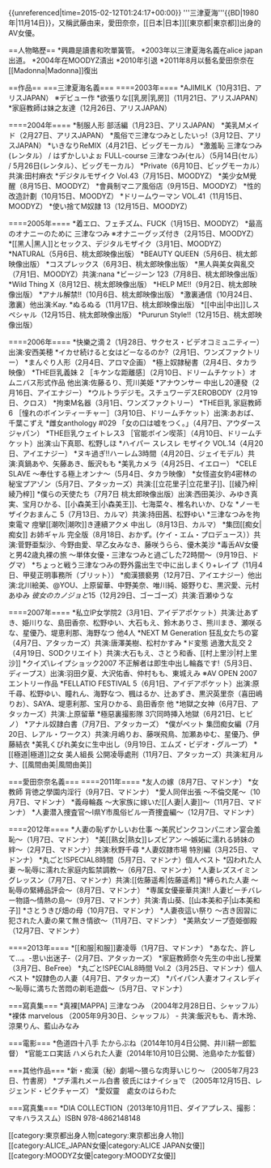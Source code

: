 {{unreferenced|time=2015-02-12T01:24:17+00:00}}
'''三津夏海'''{{BD|1980年|11月14日}}，又稱武藤由来，愛田奈奈，[[日本|日本]][[東京都|東京都]]出身的AV女優。

==人物略歷==
*興趣是讀書和吹單簧管。
*2003年以三津夏海名義在alice japan出道。
*2004年在MOODYZ漬出
*2010年引退
*2011年8月以藝名愛田奈奈在[[Madonna|Madonna]]復出

==作品==
===三津夏海名義===
====2003年====
*AJIMILK（10月31日、アリスJAPAN） ※デビュー作
*欲張りな[[乳房|乳房]]（11月21日、アリスJAPAN）
*家庭教師は妹之友達（12月26日、アリスJAPAN）

====2004年====
*制服人形 部活編（1月23日、アリスJAPAN）
*美乳Mメイド（2月27日、アリスJAPAN）
*風俗で三津なつみとしたいっ!（3月12日、アリスJAPAN）
*いきなりReMIX（4月21日、ビッグモーカル）
*激羞恥 三津なつみ(レンタル） / はずかしいよぉ FULL-course 三津なつみ(セル）（5月14日(セル） / 5月26日(レンタル）、ビッグモーカル）
*Private（6月10日、ビッグモーカル）共演:田村麻衣
*デジタルモザイク Vol.43（7月15日、MOODYZ）
*美少女M覺醒（8月15日、MOODYZ）
*會員制マニア風俗店（9月15日、MOODYZ）
*性的改造計劃（10月15日、MOODYZ）
*ドリームウーマン VOL.41（11月15日、MOODYZ）
*使い捨てM奴隷 13（12月15日、MOODYZ）

====2005年====
*着エロ、フェチズム、FUCK（1月15日、MOODYZ）
*最高のオナニーのために 三津なつみ ※オナニーグッズ付き（2月15日、MOODYZ）
*[[黑人|黑人]]とセックス、デジタルモザイク（3月1日、MOODYZ）
*NATURAL（5月6日、桃太郎映像出版）
*BEAUTY QUEEN（5月6日、桃太郎映像出版）
*コスプレックス（6月3日、桃太郎映像出版）
*黑人與美女與亂交（7月1日、MOODYZ）共演:nana
*ビージーン 123（7月8日、桃太郎映像出版）
*Wild Thing X（8月12日、桃太郎映像出版）
*HELP ME!!（9月2日、桃太郎映像出版）
*アナル解禁!!（10月6日、桃太郎映像出版）
*激裏通信（10月24日、激裏）他出演:Kay.
*ぬるぬる（11月17日、桃太郎映像出版）
*[[中出|中出]]しスペシャル（12月15日、桃太郎映像出版）
*Pururun Style!!（12月15日、桃太郎映像出版）

====2006年====
*快樂之滴 2（1月28日、サクセス・ビデオコミュニティー）出演:安西美穂
*イカせ続けると女はどーなるのか?（2月1日、ワンズファクトリー）
*まんぐり人形（2月4日、アロマ企画）
*極上奴隷秘書（2月4日、タカラ映像）
*THE巨乳義妹 2 ［キケンな距離感］（2月10日、ドリームチケット）オムニバス形式作品 他出演:佐藤るり、荒川美姫
*アナウンサー 中出し20連發（2月16日、アイエナジー）
*ウルトラデジモ。スチュワーデスEROBODY（2月19日、クロス）
*拘束M名器（3月1日、ワンズファクトリー）
*THE巨乳 家庭教師6 ［憧れのボインティーチャー］（3月10日、ドリームチケット）出演:あおば、千葉こずえ
*雌女anthology #029 「女の口は嘘をつく。」（4月7日、アウダースジャパン）
*THE巨乳ウェイトレス3 ［官能ボイン喫茶］（4月10日、ドリームチケット）出演:山下真耶、松野しほ
*ハイパー スレスレ モザイク VOL.14（4月20日、アイエナジー）
*ヌキ過ぎ!!ハーレム3時間（4月20日、ジェイモデル）共演:真鍋あや、矢藤あき、飯沢もも
*美乳カメラ（4月25日、イエロー）
*CELE SLAVE ～奉仕する極上オンナ～（5月4日、タカラ映像）
*女怪盗女豹4密林の秘宝プアゾン（5月7日、アタッカーズ）共演:[[立花里子|立花里子]]、[[綾乃梓|綾乃梓]]
*僕らの天使たち（7月7日 桃太郎映像出版）出演:西田美沙、みゆき真実、宝月ひかる、[[小森美王|小森美王]]、七海菜々、椎名れいか、ひな
*ノーモザイクおまんこ 5（7月13日、カルマ）共演:持田茜、松野ゆい
*三津なつみを拘束電マ 痙攣[[潮吹|潮吹]]き連續アクメ 中出し（8月13日、カルマ）
*集団[[痴女|痴女]] お姉ギャル 完全版（8月18日、おかず。(ケイ・エム・プロデュース））共演:菅野亜梨沙、今野由愛、早乙女みなき、藤咲うらら、優木美沙
*毒舌AV女優と男42歳丸裸の旅 ～単体女優・三津なつみと過ごした72時間～（9月19日、ドグマ）
*ちょっと戦う三津なつみの野外露出生で中に出しまくり+レイプ（11月4日、甲斐正明事務所（ブリット））
*痴漢猥褻男（12月7日、アイエナジー）他出演:北川絵美、@YOU、上原留華、中野美奈、唯川純、姫野りむ、黒沢愛、元村あゆみ
*彼女のカノジョと*15（12月29日、ゴーゴーズ）共演:百瀬ゆうな

====2007年====
*私立IP女学院2（3月1日、アイデアポケット）共演:辻あずき、姫川りな、島田香奈、松野ゆい、大石もえ、鈴木ありさ、熊川まき、瀬咲るな、星優乃、堤恵利那、海野なつ 他4人
*NEXT M Generation 狂乱女たちの宴（4月7日、アタッカーズ）共演:唐澤美樹、松村かすみ
*ド変態 過激大乱交 2（4月19日、SODクリエイト）共演:大石もえ、さとう和香、[[村上里沙|村上里沙]]
*クイズ\レイプショック2007 不正解者は即生中出し輪姦です!（5月3日、ディープス）出演:羽田夕夏、大沢佑香、仲村もも、東城えみ ※AV OPEN 2007エントリー作品
*FELLATIO FESTIVAL 5（6月1日、アイデアポケット）出演:原千尋、松野ゆい、瞳れん、海野なつ、楓はるか、辻あずき、黒沢英里奈（喜田嶋りお）、SAYA、堤恵利那、宝月ひかる、島田香奈 他
*地獄之女神（6月7日、アタッカーズ）共演:上原留華
*極惡裏撮影隊 3穴同時挿入地獄（6月21日、ヒビノ）
*アナル奴隷白書（7月7日、アタッカーズ）
*僕がペット 集団痴女編（7月20日、レアル・ワークス）共演:月嶋りお、藤咲飛鳥、加瀬あゆむ、星優乃、伊藤結衣
*美乳くびれ美女に生中出し（9月19日、エムズ・ビデオ・グループ）
*[[極道|極道]]之女 美人組長 公開凌辱處刑（11月7日、アタッカーズ）共演:紅月ルナ、[[風間由美|風間由美]]

===愛田奈奈名義===
====2011年====
*友人の嫁（8月7日、マドンナ）
*女教師 背徳之學園内淫行（9月7日、マドンナ）
*愛人同伴出張 〜不倫交尾〜（10月7日、マドンナ）
*義母輪姦 〜大家族に嫁いだ[[人妻|人妻]]〜（11月7日、マドンナ）
*人妻潜入捜査官〜I県Y市風俗ビル一斉捜査編〜（12月7日、マドンナ）

====2012年====
*人妻の恥ずかしいお仕事 〜美尻ピンクコンパニオン宴会羞恥〜（1月7日、マドンナ）
*美[[熟女|熟女]]レズビアン 〜嫉妬に濡れる姉妹の絆〜（2月7日、マドンナ）共演:秋野千尋
*人妻奴隷市場 特別編（3月25日、マドンナ）
*丸ごと!SPECIAL8時間（5月7日、マドンナ）個人ベスト
*囚われた人妻 〜恥辱に濡れた家庭内監禁調教〜（6月7日、マドンナ）
*人妻レズスイミングレッスン（7月7日、マドンナ）共演:[[佐藤遥希|佐藤遥希]]
*縛られた人妻 〜恥辱の緊縛品評会〜（8月7日、マドンナ）
*専属女優豪華共演!! 人妻ビーチバレー物語〜情熱の島〜（9月7日、マドンナ）共演:青山葵、[[山本美和子|山本美和子]]
*さとうきび畑の母（10月7日、マドンナ）
*人妻夜這い祭り 〜古き因習に犯された人妻の果て無き情欲〜（11月7日、マドンナ）
*美熟女ソープ壺姫御殿（12月7日、マドンナ）

====2013年====
*[[和服|和服]]妻凌辱（1月7日、マドンナ）
*あなた、許して…。-思い出迷子-（2月7日、アタッカーズ）
*家庭教師奈々先生の中出し授業（3月7日、BeFree）
*丸ごと!SPECIAL8時間 Vol.2（3月25日、マドンナ）個人ベスト
*奴隷色の人妻（4月7日、アタッカーズ）
*パイパン人妻オフィスレディ 〜恥辱に満ちた苦悶の剃毛遊戯〜（5月7日、マドンナ）

===寫真集===
*真裸[MAPPA] 三津なつみ （2004年2月28日日、シャッフル）
*裸体 marvelous （2005年9月30日、シャッフル） - 共演:飯沢もも、青木玲、涼果りん、藍山みなみ

===電影===
*色道四十八手 たからぶね（2014年10月4日公開、井川耕一郎監督）
*官能エロ実話 ハメられた人妻（2014年10月10日公開、池島ゆたか監督）

===其他作品===
*新・痴漢（秘）劇場～猥らな肉芽いじり～ （2005年7月23日、竹書房）
*プチ濡れメール白書 彼氏にはナイショで （2005年12月15日、レジェンド・ピクチャーズ）
*愛奴靈　處女のはらわた

===寫真集===
*DIA COLLECTION（2013年10月11日、ダイアプレス、撮影：マキハラススム）ISBN 978-4862148148

[[category:東京都出身人物|category:東京都出身人物]]
[[category:ALICE_JAPAN女優|category:ALICE JAPAN女優]]
[[category:MOODYZ女優|category:MOODYZ女優]]